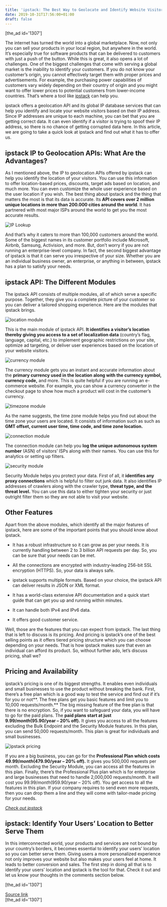 ```yaml
---
title: 'ipstack: The Best Way to Geolocate and Identify Website Visitors'
date: 2019-10-31T17:56:00+01:00
draft: false
---
```


\[the\_ad id='1307'\]  
  

  

The internet has turned the world into a global marketplace. Now, not only you can sell your products in your local region, but anywhere in the world. It’s especially true for software products that can be delivered to customers with just a push of the button. While this is great, it also opens a lot of challenges. One of the biggest challenges that come with serving a global market is the inability to identify your customers. If you do not know your customer’s origin, you cannot effectively target them with proper prices and advertisements. For example, the purchasing power capabilities of customers vary widely depending on their country of origin and you might want to offer lower prices to potential customers from lower-income countries. That’s where a tool like [ipstack](https://ipstack.com/) can help you.  

ipstack offers a geolocation API and its global IP database services that can help you identify and locate your website visitors based on their IP address. Since IP addresses are unique to each machine, you can bet that you are getting correct data. It can even identify if a visitor is trying to spoof their IP address, so there is no chance of getting corrupted data here. In this article, we are going to take a quick look at ipstack and find out what it has to offer us.  

ipstack IP to Geolocation APIs: What Are the Advantages?
--------------------------------------------------------

  

As I mentioned above, the IP to geolocation APIs offered by ipstack can help you identify the location of your visitors. You can use this information to offer location-based prices, discounts, target ads based on location, and much more. You can even customize the whole user experience based on the user location if you wish. The best thing about ipstack and the thing that matters the most is that its data is accurate. Its **API covers over 2 million unique locations in more than 200.000 cities around the world**. It has partnered with most major ISPs around the world to get you the most accurate results.  

![IP Lookup](https://beebom.com/wp-content/uploads/2019/10/IP-Lookup.jpg)

And that’s why it caters to more than 100,000 customers around the world. Some of the biggest names in its customer portfolio include Microsoft, Airbnb, Samsung, Activision, and more. But, don’t worry if you are not running an enterprise-level company. In fact, the second biggest advantage of ipstack is that it can serve you irrespective of your size. Whether you are an individual business owner, an enterprise, or anything in between, ipstack has a plan to satisfy your needs.  

ipstack API: The Different Modules
----------------------------------

  

The ipstack API consists of multiple modules, all of which serve a specific purpose. Together, they give you a complete picture of your customer so you can deliver a tailored shopping experience. Here are the modules that ipstack brings.  

![location module](https://beebom.com/wp-content/uploads/2019/10/location-module.jpg)

This is the main module of ipstack API. **It identifies a visitor’s location thereby giving you access to a set of localization data** (country’s flag, language, capital, etc.) to implement geographic restrictions on your site, optimize ad targeting, or deliver user experiences based on the location of your website visitors.  

![currency module](https://beebom.com/wp-content/uploads/2019/10/currency-module.jpg)

  
  

  

The currency module gets you an instant and accurate information about the **primary currency used in the location along with the currency symbol, currency code,** and more. This is quite helpful if you are running an e-commerce website. For example, you can show a currency converter in the checkout page to show how much a product will cost in the customer’s currency.  

![timezone module](https://beebom.com/wp-content/uploads/2019/10/timezone-module.jpg)

As the name suggests, the time zone module helps you find out about the time zone your users are located. It consists of information such as such as **GMT offset, current user time, time code, and time zone location.**  

![connection module](https://beebom.com/wp-content/uploads/2019/10/connection-module.jpg)

The connection module can help you **log the unique autonomous system number** (ASN) of visitors’ ISPs along with their names. You can use this for analytics or setting up filters.  

![security module](https://beebom.com/wp-content/uploads/2019/10/security-module.jpg)

Security Module helps you protect your data. First of all, it **identifies any proxy connections** which is helpful to filter out junk data. It also identifies IP addresses of crawlers along with the crawler type, **threat type, and the threat level.** You can use this data to either tighten your security or just outright filter them so they are not able to visit your website.  

Other Features
--------------

  

Apart from the above modules, which identify all the major features of ipstack, here are some of the important points that you should know about ipstack.  

*   It has a robust infrastructure so it can grow as per your needs. It is currently handling between 2 to 3 billion API requests per day. So, you can be sure that your needs can be met.
  
*   All the connections are encrypted with industry-leading 256-bit SSL encryption (HTTPS). So, your data is always safe.
  
*   ipstack supports multiple formats. Based on your choice, the ipstack API can deliver results in JSON or XML format.
  
*   It has a world-class extensive API documentation and a quick start guide that can get you up and running within minutes.
  
*   It can handle both IPv4 and IPv6 data.
  
*   It offers good customer service.
  

Well, those are the features that you can expect from ipstack. The last thing that is left to discuss is its pricing. And pricing is ipstack’s one of the best selling points as it offers tiered pricing structure which you can choose depending on your needs. That is how ipstack makes sure that even an individual can afford its product. So, without further ado, let’s discuss pricing, shall we?

  
  

  

Pricing and Availability
------------------------

  

ipstack’s pricing is one of its biggest strengths. It enables even individuals and small businesses to use the product without breaking the bank. First, there’s a free plan which is a good way to test the service and find out if it’s for you or not**. The free plans get you basic features and limit you to 10,000 requests/month.** The big missing feature of the free plan is that there is no encryption. So, if you want to safeguard your data, you will have to go for the paid plans. The **paid plans start at just $9.99/month ($95.90/year – 20% off).** It gives you access to all the features excluding the Bulk Endpoint and the Security Module features. In this plan, you can send 50,000 requests/month. This plan is great for individuals and small businesses.  

![ipstack pricing](https://beebom.com/wp-content/uploads/2019/10/ipstack-pricing.jpg)

If you are a big business, you can go for the **Professional Plan which costs $49.99/month ($479.90/year – 20% off).** It gives you 500,000 requests per month. Excluding the Security Module, you can access all the features in this plan. Finally, there’s the Professional Plus plan which is for enterprise and large businesses that need to handle 2,000,000 requests/month. It will cost you $99.99/month ($959.90/year – 20% off). You get access to all the features in this plan. If your company requires to send even more requests, then you can drop them a line and they will come with tailor-made pricing for your needs.  

_[Check out ipstack](https://ipstack.com/)_  

ipstack: Identify Your Users’ Location to Better Serve Them
-----------------------------------------------------------

  

In this interconnected world, your products and services are not bound by your country’s borders, it becomes essential to identify your users’ location so you can better serve them. Giving users a more personalized experience not only improves your website but also makes your users feel at home. It leads to better conversion and sales. The first step in doing all that is to identify your users’ location and ipstack is the tool for that. Check it out and let us know your thoughts in the comments section below.  

  
\[the\_ad id='1307'\]  
  
[Source link](https://beebom.com/ipstack-geolocate-identify-website-visitors/)  
\[the\_ad id='1307'\]